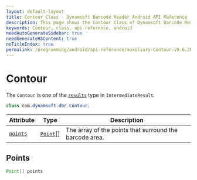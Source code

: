```yaml
---
layout: default-layout
title: Contour Class - Dynamsoft Barcode Reader Android API Reference
description: This page shows the Contour Class of Dynamsoft Barcode Reader for Android SDK.
keywords: Contour, class, api reference, android
needAutoGenerateSidebar: true
needGenerateH3Content: true
noTitleIndex: true
permalink: /programming/android/api-reference/auxiliary-Contour-v9.6.20.html
---
```



# Contour

The `Contour` is one of the [`results`](auxiliary-IntermediateResult.html#results) type in `IntermediateResult`.

```java
class com.dynamsoft.dbr.Contour;
```

| Attribute | Type | Description |
|---------- | ---- | ----------- |
| [`points`](#points) | [`Point`](auxiliary-Point.html)[] | The array of the points that surround the barcode area. |
  
## Points

```java
Point[] points
```  
